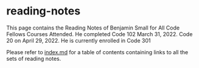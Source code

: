 # reading-notes
This page contains the Reading Notes of Benjamin Small for All Code Fellows Courses Attended. He completed Code 102 March 31, 2022. Code 20 on April 29, 2022. He is currently enrolled in Code 301

Please refer to [index.md](index.md) for a table of contents containing links to all the sets of reading notes.
